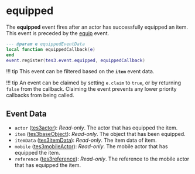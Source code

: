 <!---
	This file is autogenerated. Do not edit this file manually. Your changes will be ignored.
	More information: https://github.com/MWSE/MWSE/tree/master/docs
-->

# equipped
<div class="search_terms" style="display: none">equipped</div>

The **equipped** event fires after an actor has successfully equipped an item. This event is preceded by the [equip](https://mwse.github.io/MWSE/events/equip) event.

```lua
--- @param e equippedEventData
local function equippedCallback(e)
end
event.register(tes3.event.equipped, equippedCallback)
```

!!! tip
	This event can be filtered based on the **`item`** event data.

!!! tip
	An event can be claimed by setting `e.claim` to `true`, or by returning `false` from the callback. Claiming the event prevents any lower priority callbacks from being called.

## Event Data

* `actor` ([tes3actor](../../types/tes3actor)): *Read-only*. The actor that has equipped the item.
* `item` ([tes3baseObject](../../types/tes3baseObject)): *Read-only*. The object that has been equipped.
* `itemData` ([tes3itemData](../../types/tes3itemData)): *Read-only*. The item data of item.
* `mobile` ([tes3mobileActor](../../types/tes3mobileActor)): *Read-only*. The mobile actor that has equipped the item.
* `reference` ([tes3reference](../../types/tes3reference)): *Read-only*. The reference to the mobile actor that has equipped the item.


